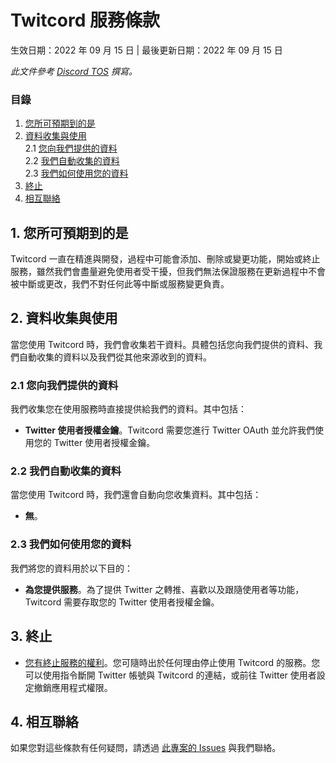# Twitcord 服務條款
生效日期：2022 年 09 月 15 日 | 最後更新日期：2022 年 09 月 15 日

_此文件參考 [Discord TOS](https://discord.com/terms) 撰寫。_

### 目錄
1. [您所可預期到的是](#1-您所可預期到的是)
2. [資料收集與使用](#2-資料收集與使用)  
2.1 [您向我們提供的資料](#21-您向我們提供的資料)  
2.2 [我們自動收集的資料](#22-我們自動收集的資料)  
2.3 [我們如何使用您的資料](#23-我們如何使用您的資料)  
3. [終止](#3-終止)
4. [相互聯絡](#4-相互聯絡)

## 1. 您所可預期到的是
Twitcord 一直在精進與開發，過程中可能會添加、刪除或變更功能，開始或終止服務，雖然我們會盡量避免使用者受干擾，但我們無法保證服務在更新過程中不會被中斷或更改，我們不對任何此等中斷或服務變更負責。

## 2. 資料收集與使用
當您使用 Twitcord 時，我們會收集若干資料。具體包括您向我們提供的資料、我們自動收集的資料以及我們從其他來源收到的資料。
### 2.1 您向我們提供的資料
我們收集您在使用服務時直接提供給我們的資料。其中包括：
* **Twitter 使用者授權金鑰**。Twitcord 需要您進行 Twitter OAuth 並允許我們使用您的 Twitter 使用者授權金鑰。
### 2.2 我們自動收集的資料
當您使用 Twitcord 時，我們還會自動向您收集資料。其中包括：
* **無**。
### 2.3 我們如何使用您的資料
我們將您的資料用於以下目的：
* **為您提供服務**。為了提供 Twitter 之轉推、喜歡以及跟隨使用者等功能，Twitcord 需要存取您的 Twitter 使用者授權金鑰。

## 3. 終止
* <ins>您有終止服務的權利</ins>。您可隨時出於任何理由停止使用 Twitcord 的服務。您可以使用指令斷開 Twitter 帳號與 Twitcord 的連結，或前往 Twitter 使用者設定撤銷應用程式權限。

## 4. 相互聯絡
如果您對這些條款有任何疑問，請透過 [此專案的 Issues](https://github.com/NightFeather0615/Twitcord/issues) 與我們聯絡。

